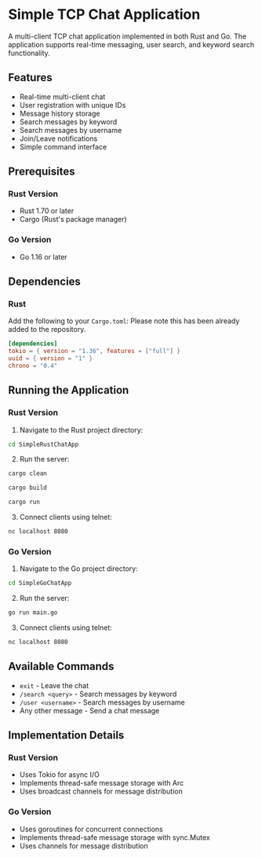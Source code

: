 # Simple TCP Chat Application

A multi-client TCP chat application implemented in both Rust and Go. The application supports real-time messaging, user search, and keyword search functionality.

## Features

- Real-time multi-client chat
- User registration with unique IDs
- Message history storage
- Search messages by keyword
- Search messages by username
- Join/Leave notifications
- Simple command interface

## Prerequisites

### Rust Version
- Rust 1.70 or later
- Cargo (Rust's package manager)

### Go Version
- Go 1.16 or later

## Dependencies

### Rust
Add the following to your `Cargo.toml`:
Please note this has been already added to the repository. 

```toml
[dependencies]
tokio = { version = "1.36", features = ["full"] }
uuid = { version = "1" }
chrono = "0.4"
```

## Running the Application

### Rust Version
1. Navigate to the Rust project directory:

```bash
cd SimpleRustChatApp
```

2. Run the server:
```bash
cargo clean
```
```bash
cargo build
```
```bash
cargo run
```

3. Connect clients using telnet:
```bash
nc localhost 8080
```

### Go Version
1. Navigate to the Go project directory:
```bash
cd SimpleGoChatApp
```

2. Run the server:
```bash
go run main.go
```

3. Connect clients using telnet:
```bash
nc localhost 8080
```

## Available Commands

- `exit` - Leave the chat
- `/search <query>` - Search messages by keyword
- `/user <username>` - Search messages by username
- Any other message - Send a chat message


## Implementation Details

### Rust Version
- Uses Tokio for async I/O
- Implements thread-safe message storage with Arc<Mutex>
- Uses broadcast channels for message distribution  

### Go Version
- Uses goroutines for concurrent connections
- Implements thread-safe message storage with sync.Mutex
- Uses channels for message distribution


